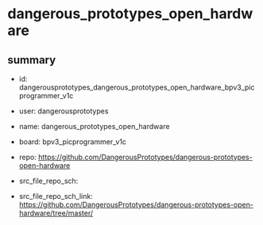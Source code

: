 # dangerous_prototypes_open_hardware
 
## summary 
* id: dangerousprototypes_dangerous_prototypes_open_hardware_bpv3_picprogrammer_v1c
* user: dangerousprototypes
* name: dangerous_prototypes_open_hardware
* board: bpv3_picprogrammer_v1c
* repo: https://github.com/DangerousPrototypes/dangerous-prototypes-open-hardware



* src_file_repo_sch: 
* src_file_repo_sch_link: https://github.com/DangerousPrototypes/dangerous-prototypes-open-hardware/tree/master/




